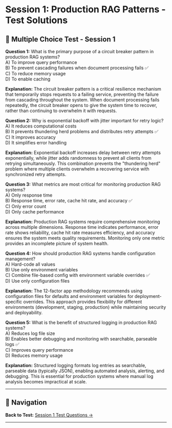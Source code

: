# Session 1: Production RAG Patterns - Test Solutions

## 📝 Multiple Choice Test - Session 1

**Question 1:** What is the primary purpose of a circuit breaker pattern in production RAG systems?  
A) To improve query performance  
B) To prevent cascading failures when document processing fails ✅  
C) To reduce memory usage  
D) To enable caching  

**Explanation:** The circuit breaker pattern is a critical resilience mechanism that temporarily stops requests to a failing service, preventing the failure from cascading throughout the system. When document processing fails repeatedly, the circuit breaker opens to give the system time to recover, rather than continuing to overwhelm it with requests.

**Question 2:** Why is exponential backoff with jitter important for retry logic?  
A) It reduces computational costs  
B) It prevents thundering herd problems and distributes retry attempts ✅  
C) It improves accuracy  
D) It simplifies error handling  

**Explanation:** Exponential backoff increases delay between retry attempts exponentially, while jitter adds randomness to prevent all clients from retrying simultaneously. This combination prevents the "thundering herd" problem where multiple clients overwhelm a recovering service with synchronized retry attempts.

**Question 3:** What metrics are most critical for monitoring production RAG systems?  
A) Only response time  
B) Response time, error rate, cache hit rate, and accuracy ✅  
C) Only error count  
D) Only cache performance  

**Explanation:** Production RAG systems require comprehensive monitoring across multiple dimensions. Response time indicates performance, error rate shows reliability, cache hit rate measures efficiency, and accuracy ensures the system meets quality requirements. Monitoring only one metric provides an incomplete picture of system health.

**Question 4:** How should production RAG systems handle configuration management?  
A) Hard-code all values  
B) Use only environment variables  
C) Combine file-based config with environment variable overrides ✅  
D) Use only configuration files  

**Explanation:** The 12-factor app methodology recommends using configuration files for defaults and environment variables for deployment-specific overrides. This approach provides flexibility for different environments (development, staging, production) while maintaining security and deployability.

**Question 5:** What is the benefit of structured logging in production RAG systems?  
A) Reduces log file size  
B) Enables better debugging and monitoring with searchable, parseable logs ✅  
C) Improves query performance  
D) Reduces memory usage  

**Explanation:** Structured logging formats log entries as searchable, parseable data (typically JSON), enabling automated analysis, alerting, and debugging. This is essential for production systems where manual log analysis becomes impractical at scale.

---

## 🧭 Navigation

**Back to Test:** [Session 1 Test Questions →](Session1_ModuleB_Enterprise_Deployment.md#multiple-choice-test-session-1)

---
